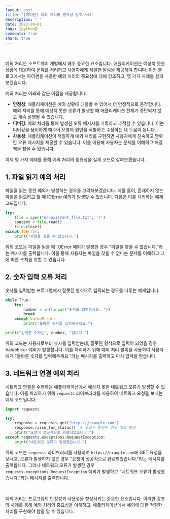 ```yaml
---
layout: post
title: "[파이썬] 예외 처리의 중요성 강조 사례"
description: " "
date: 2023-09-01
tags: [python]
comments: true
share: true
---
```


&nbsp;

예외 처리는 소프트웨어 개발에서 매우 중요한 요소입니다. 애플리케이션은 예상치 못한 상황에 대응하여 문제를 처리하고 사용자에게 적절한 알림을 제공해야 합니다. 이번 블로그에서는 파이썬을 사용한 예외 처리의 중요성에 대해 강조하고, 몇 가지 사례를 살펴보겠습니다.

예외 처리는 아래와 같은 이점을 제공합니다:

- **안정성**: 애플리케이션은 예외 상황에 대응할 수 있어서 더 안정적으로 동작합니다. 예외 처리를 통해 예상치 못한 오류가 발생할 때 애플리케이션 전체가 중단되지 않고 계속 실행될 수 있습니다.
- **디버깅**: 예외 처리를 통해 발생한 오류 메시지를 기록하고 추적할 수 있습니다. 이는 디버깅을 용이하게 해주어 오류의 원인을 식별하고 수정하는 데 도움이 됩니다.
- **사용성**: 애플리케이션이 적절하게 예외 처리를 구현하면 사용자에게 친숙하고 명확한 오류 메시지를 제공할 수 있습니다. 이를 이용해 사용자는 문제를 이해하고 해결책을 찾을 수 있습니다.

이제 몇 가지 예제를 통해 예외 처리의 중요성을 실제 코드로 살펴보겠습니다.

## 1. 파일 읽기 예외 처리

파일을 읽는 동안 예외가 발생하는 경우를 고려해보겠습니다. 예를 들어, 존재하지 않는 파일을 읽으려고 할 때 IOError 예외가 발생할 수 있습니다. 다음은 이를 처리하는 예제 코드입니다.

```python
try:
    file = open("nonexistent_file.txt", 'r')
    content = file.read()
    file.close()
except IOError:
    print("파일을 찾을 수 없습니다.")
```

위의 코드는 파일을 읽을 때 IOError 예외가 발생한 경우 "파일을 찾을 수 없습니다."라는 메시지를 출력합니다. 이를 통해 사용자는 파일을 찾을 수 없다는 문제를 이해하고 그에 따른 조치를 취할 수 있습니다.

## 2. 숫자 입력 오류 처리

숫자를 입력받는 프로그램에서 잘못된 형식으로 입력되는 경우를 다루는 예제입니다.

```python
while True:
    try:
        number = int(input("숫자를 입력하세요: "))
        break
    except ValueError:
        print("올바른 숫자를 입력해주세요.")

print("입력한 숫자는", number, "입니다.")
```

위의 코드는 사용자로부터 숫자를 입력받는데, 잘못된 형식으로 입력이 되었을 경우 ValueError 예외가 발생합니다. 이를 처리하기 위해 예외 처리 블록을 사용하여 사용자에게 "올바른 숫자를 입력해주세요."라는 메시지를 출력하고 다시 입력을 받습니다.

## 3. 네트워크 연결 예외 처리

네트워크 연결을 수행하는 애플리케이션에서 예상치 못한 네트워크 오류가 발생할 수 있습니다. 이를 처리하기 위해 `requests` 라이브러리를 사용하여 네트워크 요청을 보내는 예제 코드입니다.

```python
import requests

try:
    response = requests.get("https://example.com")
    response.raise_for_status()  # 오류가 발생한 경우 예외 발생
    print("요청이 성공적으로 완료되었습니다.")
except requests.exceptions.RequestException:
    print("네트워크 오류가 발생했습니다.")
```

위의 코드는 `requests` 라이브러리를 사용하여 `https://example.com`에 GET 요청을 보내고, 오류가 발생하지 않은 경우 "요청이 성공적으로 완료되었습니다."라는 메시지를 출력합니다. 그러나 네트워크 오류가 발생한 경우 `requests.exceptions.RequestException` 예외가 발생하고 "네트워크 오류가 발생했습니다."라는 메시지를 출력합니다.

&nbsp;

예외 처리는 프로그램의 안정성과 사용성을 향상시키는 중요한 요소입니다. 이러한 강조와 사례를 통해 예외 처리의 중요성을 이해하고, 애플리케이션에서 예외에 대한 적절한 처리를 구현해야 함을 알 수 있습니다.